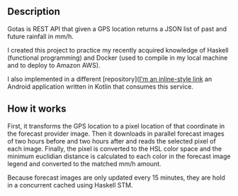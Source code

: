 ## Description

Gotas is REST API that given a GPS location returns a JSON list of past and future rainfall in mm/h.

I created this project to practice my recently acquired knowledge of Haskell (functional programming) and Docker (used to compile in my local machine and to deploy to Amazon AWS).

I also implemented in a different [repository]([I'm an inline-style link](https://www.google.com) an Android application written in Kotlin that consumes this service.

## How it works
First, it transforms the GPS location to a pixel location of that coordinate in the forecast provider image. Then it downloads in parallel forecast images of two hours before and two hours after and reads the selected pixel of each image. Finally, the pixel is converted to the HSL color space and the minimum euclidian distance is calculated to each color in the forecast image legend and converted to the matched mm/h amount.

Because forecast images are only updated every 15 minutes, they are hold in a concurrent cached using Haskell STM.
